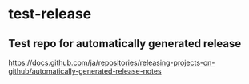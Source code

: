 # test-release

## Test repo for automatically generated release

https://docs.github.com/ja/repositories/releasing-projects-on-github/automatically-generated-release-notes
